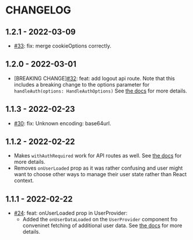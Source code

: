 # CHANGELOG

## 1.2.1 - 2022-03-09

- [#33](https://github.com/supabase-community/supabase-auth-helpers/pull/33): fix: merge cookieOptions correctly.

## 1.2.0 - 2022-03-01

- [BREAKING CHANGE][#32](https://github.com/supabase-community/supabase-auth-helpers/pull/32): feat: add logout api route. Note that this includes a breaking change to the options parameter for `handleAuth(options: HandleAuthOptions)` See [the docs](./src/nextjs/README.md#basic-setup) for more details.

## 1.1.3 - 2022-02-23

- [#30](https://github.com/supabase-community/supabase-auth-helpers/pull/30): fix: Unknown encoding: base64url.

## 1.1.2 - 2022-02-22

- Makes `withAuthRequired` work for API routes as well. See [the docs](./src/nextjs/README.md#protecting-api-routes) for more details.
- Removes `onUserLoaded` prop as it was rather confusing and user might want to choose other ways to manage their user state rather than React context.

## 1.1.1 - 2022-02-22

- [#24](https://github.com/supabase-community/supabase-auth-helpers/pull/24): feat: onUserLoaded prop in UserProvider:
  - Added the `onUserDataLoaded` on the `UserProvider` component fro conveninet fetching of additional user data. See [the docs](./src/nextjs/README.md#loading-additional-user-data) for more details.

